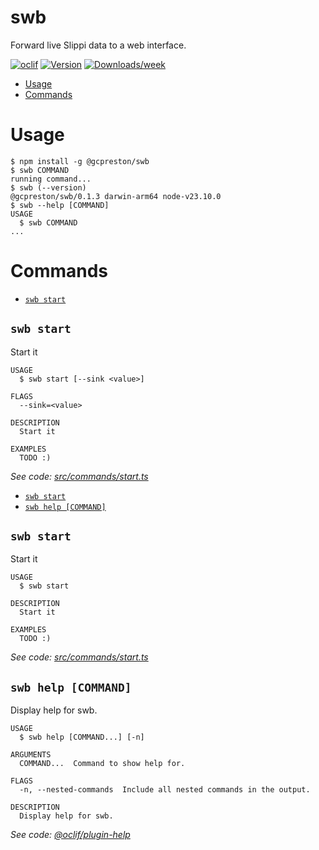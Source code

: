 swb
=================

Forward live Slippi data to a web interface.


[![oclif](https://img.shields.io/badge/cli-oclif-brightgreen.svg)](https://oclif.io)
[![Version](https://img.shields.io/npm/v/swb.svg)](https://npmjs.org/package/@gcpreston/swb)
[![Downloads/week](https://img.shields.io/npm/dw/swb.svg)](https://npmjs.org/package/@gcpreston/swb)


<!-- toc -->
* [Usage](#usage)
* [Commands](#commands)
<!-- tocstop -->
# Usage
<!-- usage -->
```sh-session
$ npm install -g @gcpreston/swb
$ swb COMMAND
running command...
$ swb (--version)
@gcpreston/swb/0.1.3 darwin-arm64 node-v23.10.0
$ swb --help [COMMAND]
USAGE
  $ swb COMMAND
...
```
<!-- usagestop -->
# Commands
<!-- commands -->
* [`swb start`](#swb-start)

## `swb start`

Start it

```
USAGE
  $ swb start [--sink <value>]

FLAGS
  --sink=<value>

DESCRIPTION
  Start it

EXAMPLES
  TODO :)
```

_See code: [src/commands/start.ts](https://github.com/gcpreston/swb/blob/v0.1.3/src/commands/start.ts)_
<!-- commandsstop -->
* [`swb start`](#swb-start)
* [`swb help [COMMAND]`](#swb-help-command)

## `swb start`

Start it

```
USAGE
  $ swb start

DESCRIPTION
  Start it

EXAMPLES
  TODO :)
```

_See code: [src/commands/start.ts](https://github.com/gcpreston/slippi-web-bridge/blob/v0.1.0/src/commands/start.ts)_

## `swb help [COMMAND]`

Display help for swb.

```
USAGE
  $ swb help [COMMAND...] [-n]

ARGUMENTS
  COMMAND...  Command to show help for.

FLAGS
  -n, --nested-commands  Include all nested commands in the output.

DESCRIPTION
  Display help for swb.
```

_See code: [@oclif/plugin-help](https://github.com/oclif/plugin-help/blob/v6.2.27/src/commands/help.ts)_
